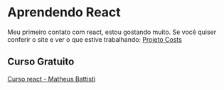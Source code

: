 # Aprendendo React
Meu primeiro contato com react, estou gostando muito.
Se você quiser conferir o site e ver o que estive trabalhando: [Projeto Costs](https://costs-eta.vercel.app/)
## Curso Gratuito
[Curso react - Matheus Battisti](https://www.youtube.com/watch?v=FXqX7oof0I4&list=PLnDvRpP8BneyVA0SZ2okm-QBojomniQVO&pp=iAQB)

